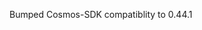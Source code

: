 Bumped Cosmos-SDK compatiblity to 0.44.1 


<!--
    Add your entry's details here (in Markdown format).

    If you don't change this message, or if this file is empty, the entry will
    not be created. -->
